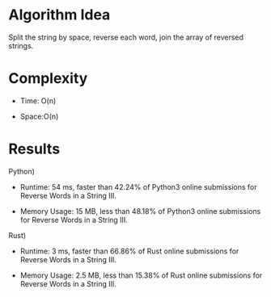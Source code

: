 # Algorithm Idea

Split the string by space, reverse each word, join the array of reversed strings.

# Complexity

- Time: O(n)

- Space:O(n)

# Results

Python)

- Runtime: 54 ms, faster than 42.24% of Python3 online submissions for Reverse Words in a String III.

- Memory Usage: 15 MB, less than 48.18% of Python3 online submissions for Reverse Words in a String III.

Rust)

- Runtime: 3 ms, faster than 66.86% of Rust online submissions for Reverse Words in a String III.

- Memory Usage: 2.5 MB, less than 15.38% of Rust online submissions for Reverse Words in a String III.

